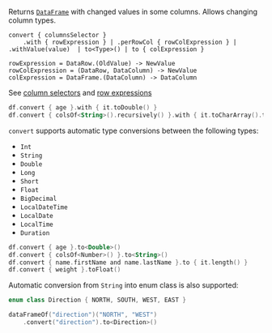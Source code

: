 [//]: # (title: convert)
<!---IMPORT org.jetbrains.kotlinx.dataframe.samples.api.Modify-->

Returns [`DataFrame`](DataFrame.md) with changed values in some columns. Allows changing column types.

```text
convert { columnsSelector }
    .with { rowExpression } | .perRowCol { rowColExpression } | .withValue(value)  | to<Type>() | to { colExpression }

rowExpression = DataRow.(OldValue) -> NewValue
rowColExpression = (DataRow, DataColumn) -> NewValue
colExpression = DataFrame.(DataColumn) -> DataColumn
```

See [column selectors](ColumnSelectors.md) and [row expressions](DataRow.md#row-expressions)

<!---FUN convert-->

```kotlin
df.convert { age }.with { it.toDouble() }
df.convert { colsOf<String>().recursively() }.with { it.toCharArray().toList() }
```

<dataFrame src="org.jetbrains.kotlinx.dataframe.samples.api.Modify.convert.html"/>
<!---END-->

`convert` supports automatic type conversions between the following types:
* `Int`
* `String`
* `Double`
* `Long`
* `Short`
* `Float`
* `BigDecimal`
* `LocalDateTime`
* `LocalDate`
* `LocalTime`
* `Duration`

<!---FUN convertTo-->

```kotlin
df.convert { age }.to<Double>()
df.convert { colsOf<Number>() }.to<String>()
df.convert { name.firstName and name.lastName }.to { it.length() }
df.convert { weight }.toFloat()
```

<dataFrame src="org.jetbrains.kotlinx.dataframe.samples.api.Modify.convertTo.html"/>
<!---END-->

Automatic conversion from `String` into enum class is also supported:

```kotlin
enum class Direction { NORTH, SOUTH, WEST, EAST }
```

<!---FUN convertToEnum-->

```kotlin
dataFrameOf("direction")("NORTH", "WEST")
    .convert("direction").to<Direction>()
```

<dataFrame src="org.jetbrains.kotlinx.dataframe.samples.api.Modify.convertToEnum.html"/>
<!---END-->
